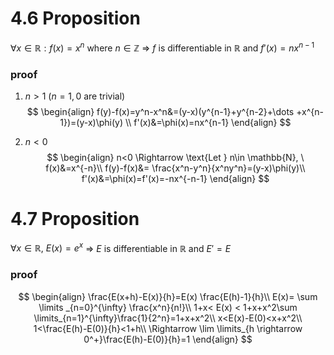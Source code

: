 # 4.6 Proposition
$\forall x \in \mathbb{R}: f(x)=x^n$ where $n\in \mathbb{Z}$ => $f$ is differentiable in $\mathbb{R}$ and $f'(x)=nx^{n-1}$

### proof
1. $n>1$ ($n=1,0$ are trivial)
$$
\begin{align}
f(y)-f(x)=y^n-x^n&=(y-x)(y^{n-1}+y^{n-2}+\dots +x^{n-1})=(y-x)\phi(y) \\
f'(x)&=\phi(x)=nx^{n-1}
\end{align}
$$

2. $n<0$
$$
\begin{align}
n<0 \Rightarrow \text{Let } n\in \mathbb{N}, \ f(x)&=x^{-n}\\
f(y)-f(x)&= \frac{x^n-y^n}{x^ny^n}=(y-x)\phi(y)\\
f'(x)&=\phi(x)=f'(x)=-nx^{-n-1}
\end{align}
$$

# 4.7 Proposition
$\forall x \in \mathbb{R}, \ E(x)=e^x$ => $E$ is differentiable in $\mathbb{R}$ and $E'=E$

### proof
$$
\begin{align}
\frac{E(x+h)-E(x)}{h}=E(x) \frac{E(h)-1}{h}\\
E(x)= \sum \limits _{n=0}^{\infty} \frac{x^n}{n!}\\
1+x< E(x) < 1+x+x^2\sum \limits_{n=1}^{\infty}\frac{1}{2^n}=1+x+x^2\\
x<E(x)-E(0)<x+x^2\\
1<\frac{E(h)-E(0)}{h}<1+h\\
\Rightarrow \lim \limits_{h \rightarrow 0^+}\frac{E(h)-E(0)}{h}=1
\end{align}
$$

